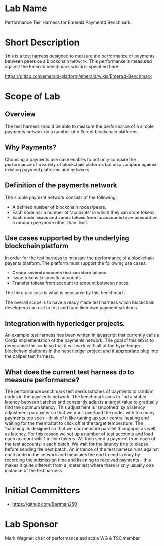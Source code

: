 # Lab Name
Performance Test Harness for Emerald Paymentd Benchmark. 

# Short Description
This is a test harness designed to measure the performance of payments
between peers on a blockchain network.
This performance is measured against the Emerald benchmark which is 
specified here:  

https://gitlab.com/emerald-platform/emerald/wikis/Emerald-Benchmark

# Scope of Lab

## Overview

The test harness should be able to measure the performance of a simple payments
network on a number of different blockchain platforms.

## Why Payments?

Choosing a payments use case enables to not only compare the performance of a 
variety of blockchain plaforms but also compare against existing payment
platforms and networks.

## Definition of the payments network

The simple payment network consists of the following:

* A defined number of blockchain nodes/peers.
* Each node has a number of 'accounts' in which they can store tokens.
* Each node issues and sends tokens from its accounts to an account on a random peer/node other than itself.

## Use cases supported by the underlying blockchain platform

In order for the test harness to measure the performance of a blockchain
payents platform. The platform must support the following use cases:

* Create several accounts that can store tokens
* Issue tokens to specific accounts
* Transfer tokens from account to account between nodes.

The third use case is what is measured by this benchmark.

The overall scope is to have a ready made test harness which blockchain
developers can use to test and tune their own payment solutions.

## Integration with hyperledger projects.

An example test harness has been written in javascript that currently 
calls a Corda implementation of the payments network.
The goal of this lab is to generacise this code so that it will
work with all of the hyperledger blockchain platforms in the hyperledger
project and if appropriate plug into the caliper test harness.

## What does the current test harness do to measure performance?

The performance benchmark test sends batches of payments to random nodes in the payments network.
The benchmark aims to find a stable latency between batches and constantly adjusts a target value to gradually find the optimum latency. This adjustment is 'smoothed' by a latency adjustment parameter so that we don't overload the nodes with too many payments too soon - think of it like turning up your central heating and waiting for the thermostat to click off at the target temperature.
The 'batching' is designed so that we can measure parallel throughput as well as latency.
For this reason we set up a number of test accounts and load each account with 1 million tokens. We then send a payment from each of the test accounts in each batch. We wait for the latency time to elapse before sending the next batch.
An instance of the test harness runs against each node in the network and measures the end to end latency by recording the submission time and listening to received payments - this makes it quite different from a jmeter test where there is only usually one instance of the test harness.

# Initial Committers
- https://github.com/Bartman250

# Lab Sponsor
Mark Wagner: chair of performance and scale WG & TSC member

